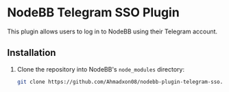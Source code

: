 # NodeBB Telegram SSO Plugin

This plugin allows users to log in to NodeBB using their Telegram account.

## Installation

1. Clone the repository into NodeBB's `node_modules` directory:
   ```bash
   git clone https://github.com/Ahmadxon08/nodebb-plugin-telegram-sso.git node_modules/nodebb-plugin-telegram-sso

